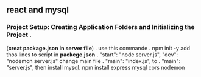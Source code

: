 ## react and mysql
### Project Setup: Creating Application Folders and Initializing the Project .
(__creat package.json in server file__) .
use this commande .
    npm init -y
add thos lines to script in **packege.json** .
    "start": "node server.js",
    "dev": "nodemon server.js"
change main file .
    "main": "index.js", 
to .
    "main": "server.js",
then install mysql. 
    npm install express mysql cors nodemon
